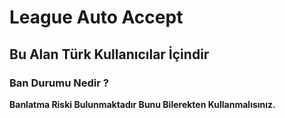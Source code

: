 # League Auto Accept

## Bu Alan Türk Kullanıcılar İçindir

### **Ban Durumu Nedir ?**
**Banlatma Riski Bulunmaktadır Bunu Bilerekten Kullanmalısınız.**
